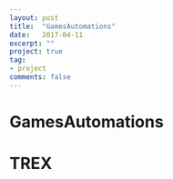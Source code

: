 ```yaml
---
layout: post
title:  "GamesAutomations"
date:   2017-04-11
excerpt: ""
project: true
tag:
- project
comments: false
---
```

# GamesAutomations 
# TREX


